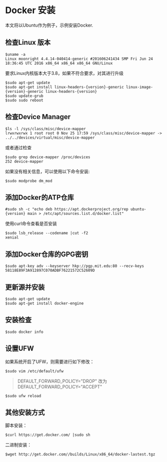 # Docker 安装 #
本文将以Ubuntu作为例子，示例安装Docker.
## 检查Linux 版本 ##
```Shell
$uname -a
Linux moonright 4.4.14-040414-generic #201606241434 SMP Fri Jun 24 18:36:45 UTC 2016 x86_64 x86_64 x86_64 GNU/Linux
```
要求Linux内核版本大于3.8，如果不符合要求，对其进行升级
```Shell
$sudo apt-get update
$sudo apt-get install linux-headers-{version}-generic linux-image-{version}-generic linux-headers-{version}
$sudo update-grub
$sudo sudo reboot
```

## 检查Device Manager ##
```Shell
$ls -l /sys/class/misc/device-mapper
lrwxrwxrwx 1 root root 0 Nov 25 17:59 /sys/class/misc/device-mapper -> ../../devices/virtual/misc/device-mapper
```
或者通过检查
```Shell
$sudo grep device-mapper /proc/devices
252 device-mapper
```

如果没有相关信息，可以使用以下命令安装:
```Shell
$sudo modprobe dm_mod
```
## 添加Docker的ATP仓库 ##
```Shell
#sudo sh -c "echo deb https://apt.dockerproject.org/rep ubuntu-{version} main > /etc/apt/sources.list.d/docker.list"
```
使用curl命令查看是否安装
```Shell
$sudo lsb_release --codename |cut -f2
xenial
```

## 添加Docker仓库的GPG密钥 ##
```Shell
$sudo apt-key adv --keyserver hkp://pgp.mit.edu:80 --recv-keys 58118E89F3A912897C070ADBF76221572C52609D
```

## 更新源并安装 ##
```Shell
$sudo apt-get update
$sudo apt-get install docker-engine
```

## 安装检查 ##
```Shell
$sudo docker info
```
## 设置UFW ##
如果系统开启了UFW，则需要进行如下修改：
```Shell
$sudo vim /etc/default/ufw
```
> DEFAULT_FORWARD_POLICY="DROP" 改为
> DEFAULT_FORWARD_POLICY="ACCEPT"
```Shell
$sudo ufw reload
```

## 其他安装方式 ##
脚本安装：
```Shell
$curl https://get.docker.com/ |sudo sh
```
二进制安装：
```Shell
$wget http://get.docker.com//builds/Linux/x86_64/docker-lastest.tgz
```
